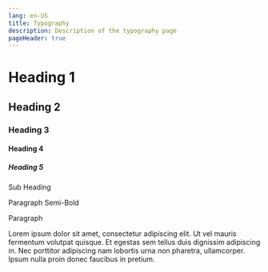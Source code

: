 ```yaml
---
lang: en-US
title: Typography
description: Description of the typography page
pageHeader: true
---
```


<ColorTiles />

<h1>Heading 1</h1>

<h2>Heading 2</h2>

<h3>Heading 3</h3>

<h4>Heading 4</h4>

<h5>Heading 5</h5>

<p class="subheading">Sub Heading</p>

<p class="fw-semi-bold">Paragraph Semi-Bold</p>

Paragraph

Lorem ipsum dolor sit amet, consectetur adipiscing elit. Ut vel mauris fermentum volutpat quisque. Et egestas sem tellus duis dignissim adipiscing in. Nec porttitor adipiscing nam lobortis urna non pharetra, ullamcorper. Ipsum nulla proin donec faucibus in pretium.
